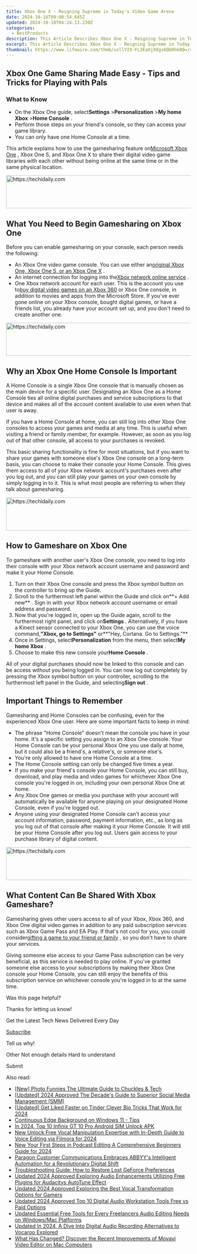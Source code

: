 ```yaml
---
title: Xbox One X - Reigning Supreme in Today's Video Game Arena
date: 2024-10-16T09:08:54.645Z
updated: 2024-10-18T04:24:13.230Z
categories:
  - BestProducts
description: This Article Describes Xbox One X - Reigning Supreme in Today's Video Game Arena
excerpt: This Article Describes Xbox One X - Reigning Supreme in Today's Video Game Arena
thumbnail: https://www.lifewire.com/thmb/uzllYI9-FL3EaXjXOgs6QbRhk0Q=/400x300/filters:no_upscale():max_bytes(150000):strip_icc():format(webp)/2LW4154610-HeroSquare-7d441e121c9d4caca5a6289b189292c8.jpg
---
```


## Xbox One Game Sharing Made Easy - Tips and Tricks for Playing with Pals
### What to Know

* On the Xbox One guide, select**Settings** \>**Personalization** \>**My home Xbox** \>**Home Console** .
* Perform those steps on your friend's console, so they can access your game library.
* You can only have one Home Console at a time.

 This article explains how to use the gamesharing feature on[Microsoft Xbox One](https://www.lifewire.com/xbox-one-consoles-4156250) , Xbox One S, and Xbox One X to share their digital video game libraries with each other without being online at the same time or in the same physical location.

<!-- affiliate ads begin -->
<a href="https://appsumo.8odi.net/c/5597632/2123732/7443" target="_top" id="2123732">
  <img src="//a.impactradius-go.com/display-ad/7443-2123732" border="0" alt="https://techidaily.com" width="600" height="90"/>
</a>
<img height="0" width="0" src="https://appsumo.8odi.net/i/5597632/2123732/7443" style="position:absolute;visibility:hidden;" border="0" />
<!-- affiliate ads end -->

## What You Need to Begin Gamesharing on Xbox One

 Before you can enable gamesharing on your console, each person needs the following:

* An Xbox One video game console. You can use either an[original Xbox One, Xbox One S, or an Xbox One X](https://www.lifewire.com/xbox-one-x-vs-xbox-one-s-4154700) .
* An internet connection for logging into the[Xbox network online service](https://www.lifewire.com/what-is-xbox-live-3563186) .
* One Xbox network account for each user. This is the account you use to[buy digital video games on an Xbox 360](https://www.lifewire.com/xbox-360-consoles-4156263) or Xbox One console, in addition to movies and apps from the Microsoft Store. If you've ever gone online on your Xbox console, bought digital games, or have a friends list, you already have your account set up, and you don't need to create another one.

<!-- affiliate ads begin -->
<a href="https://appsumo.8odi.net/c/5597632/2144281/7443" target="_top" id="2144281">
  <img src="//a.impactradius-go.com/display-ad/7443-2144281" border="0" alt="https://techidaily.com" width="728" height="90"/>
</a>
<img height="0" width="0" src="https://appsumo.8odi.net/i/5597632/2144281/7443" style="position:absolute;visibility:hidden;" border="0" />
<!-- affiliate ads end -->

## Why an Xbox One Home Console Is Important

 A Home Console is a single Xbox One console that is manually chosen as the main device for a specific user. Designating an Xbox One as a Home Console ties all online digital purchases and service subscriptions to that device and makes all of the account content available to use even when that user is away.

 If you have a Home Console at home, you can still log into other Xbox One consoles to access your games and media at any time. This is useful when visiting a friend or family member, for example. However, as soon as you log out of that other console, all access to your purchases is revoked.

 This basic sharing functionality is fine for most situations, but if you want to share your games with someone else's Xbox One console on a long-term basis, you can choose to make their console your Home Console. This gives them access to all of your Xbox network account's purchases even after you log out, and you can still play your games on your own console by simply logging in to it. This is what most people are referring to when they talk about gamesharing.

<!-- affiliate ads begin -->
<a href="https://unicoeye.pxf.io/c/5597632/2134246/18498" target="_top" id="2134246">
  <img src="//a.impactradius-go.com/display-ad/18498-2134246" border="0" alt="https://techidaily.com" width="728" height="90"/>
</a>
<img height="0" width="0" src="https://unicoeye.pxf.io/i/5597632/2134246/18498" style="position:absolute;visibility:hidden;" border="0" />
<!-- affiliate ads end -->

## How to Gameshare on Xbox One

 To gameshare with another user's Xbox One console, you need to log into their console with your Xbox network account username and password and make it your Home Console.

1. Turn on their Xbox One console and press the Xbox symbol button on the controller to bring up the Guide.
2. Scroll to the furthermost left panel within the Guide and click on**\+ Add new** . Sign in with your Xbox network account username or email address and password.
3. Now that you're logged in, open up the Guide again, scroll to the furthermost right panel, and click on**Settings** . Alternatively, if you have a Kinect sensor connected to your Xbox One, you can use the voice command,**"Xbox, go to Settings"** or**"Hey, Cortana. Go to Settings."**
4. Once in Settings, select**Personalization** from the menu, then select**My home Xbox** .
5. Choose to make this new console your**Home Console** .

 All of your digital purchases should now be linked to this console and can be access without you being logged in. You can now log out completely by pressing the Xbox symbol button on your controller, scrolling to the furthermost left panel in the Guide, and selecting**Sign out** .

## Important Things to Remember

 Gamesharing and Home Consoles can be confusing, even for the experienced Xbox One user. Here are some important facts to keep in mind:

* The phrase "Home Console" doesn't mean the console you have in your home. It's a specific setting you assign to an Xbox One console. Your Home Console can be your personal Xbox One you use daily at home, but it could also be a friend's, a relative's, or someone else's.
* You're only allowed to have one Home Console at a time.
* The Home Console setting can only be changed five times a year.
* If you make your friend's console your Home Console, you can still buy, download, and play media and video games for whichever Xbox One console you're logged in on, including your own personal Xbox One at home.
* Any Xbox One games or media you purchase with your account will automatically be available for anyone playing on your designated Home Console, even if you're logged out.
* Anyone using your designated Home Console can't access your account information, password, payment information, etc., as long as you log out of that console after making it your Home Console. It will still be your Home Console after you log out. Users gain access to your purchase library of digital content.

<!-- affiliate ads begin -->
<a href="https://aligracehair.sjv.io/c/5597632/2087267/19272" target="_top" id="2087267">
  <img src="//a.impactradius-go.com/display-ad/19272-2087267" border="0" alt="https://techidaily.com" width="728" height="90"/>
</a>
<img height="0" width="0" src="https://aligracehair.sjv.io/i/5597632/2087267/19272" style="position:absolute;visibility:hidden;" border="0" />
<!-- affiliate ads end -->

## What Content Can Be Shared With Xbox Gameshare?

 Gamesharing gives other users access to all of your Xbox, Xbox 360, and Xbox One digital video games in addition to any paid subscription services such as Xbox Game Pass and EA Play. If that's not cool for you, you could consider[gifting a game to your friend or family](https://www.lifewire.com/send-a-game-over-xbox-live-4153043) , so you don't have to share your services.

 Giving someone else access to your Game Pass subscription can be very beneficial, as this service is needed to play online. If you've granted someone else access to your subscriptions by making their Xbox One console your Home Console, you can still enjoy the benefits of this subscription service on whichever console you're logged in to at the same time.

Was this page helpful?

Thanks for letting us know!

 Get the Latest Tech News Delivered Every Day

[Subscribe](https://www.lifewire.com/#)

Tell us why!

 Other  Not enough details  Hard to understand

 Submit

<ins class="adsbygoogle"
     style="display:block"
     data-ad-format="autorelaxed"
     data-ad-client="ca-pub-7571918770474297"
     data-ad-slot="1223367746"></ins>

<ins class="adsbygoogle"
     style="display:block"
     data-ad-client="ca-pub-7571918770474297"
     data-ad-slot="8358498916"
     data-ad-format="auto"
     data-full-width-responsive="true"></ins>

<span class="atpl-alsoreadstyle">Also read:</span>
<div><ul>
<li><a href="https://extra-skills.techidaily.com/new-photo-funnies-the-ultimate-guide-to-chuckles-and-tech/"><u>[New] Photo Funnies The Ultimate Guide to Chuckles & Tech</u></a></li>
<li><a href="https://article-files.techidaily.com/updated-2024-approved-the-decades-guide-to-superior-social-media-management-smm/"><u>[Updated] 2024 Approved The Decade's Guide to Superior Social Media Management (SMM)</u></a></li>
<li><a href="https://fox-glue.techidaily.com/updated-get-liked-faster-on-tinder-clever-bio-tricks-that-work-for-2024/"><u>[Updated] Get Liked Faster on Tinder Clever Bio Tricks That Work for 2024</u></a></li>
<li><a href="https://win11.techidaily.com/continuous-edge-background-on-windows-11-tips/"><u>Continuous Edge Background on Windows 11 - Tips</u></a></li>
<li><a href="https://sim-unlock.techidaily.com/in-2024-top-10-infinix-gt-10-pro-android-sim-unlock-apk-by-drfone-android/"><u>In 2024, Top 10 Infinix GT 10 Pro Android SIM Unlock APK</u></a></li>
<li><a href="https://audio-shaping.techidaily.com/new-unlock-free-vocal-manipulation-expertise-with-in-depth-guide-to-voice-editing-via-filmora-for-2024/"><u>New Unlock Free Vocal Manipulation Expertise with In-Depth Guide to Voice Editing via Filmora for 2024</u></a></li>
<li><a href="https://audio-shaping.techidaily.com/new-your-first-steps-in-podcast-editing-a-comprehensive-beginners-guide-for-2024/"><u>New Your First Steps in Podcast Editing A Comprehensive Beginners Guide for 2024</u></a></li>
<li><a href="https://some-guidance.techidaily.com/paragon-customer-communications-embraces-abbyys-intelligent-automation-for-a-revolutionary-digital-shift/"><u>Paragon Customer Communications Embraces ABBYY's Intelligent Automation for a Revolutionary Digital Shift</u></a></li>
<li><a href="https://win-howtos.techidaily.com/troubleshooting-guide-how-to-restore-lost-geforce-preferences/"><u>Troubleshooting Guide: How to Restore Lost GeForce Preferences</u></a></li>
<li><a href="https://audio-shaping.techidaily.com/updated-2024-approved-exploring-audio-enhancements-utilizing-free-plugins-for-audacitys-autotune-effect/"><u>Updated 2024 Approved Exploring Audio Enhancements Utilizing Free Plugins for Audacitys AutoTune Effect</u></a></li>
<li><a href="https://audio-shaping.techidaily.com/updated-2024-approved-exploring-the-best-vocal-transformation-options-for-gamers/"><u>Updated 2024 Approved Exploring the Best Vocal Transformation Options for Gamers</u></a></li>
<li><a href="https://audio-shaping.techidaily.com/updated-2024-approved-top-10-digital-audio-workstation-tools-free-vs-paid-options/"><u>Updated 2024 Approved Top 10 Digital Audio Workstation Tools Free vs Paid Options</u></a></li>
<li><a href="https://audio-shaping.techidaily.com/updated-essential-free-tools-for-every-freelancers-audio-editing-needs-on-windowsmac-platforms/"><u>Updated Essential Free Tools for Every Freelancers Audio Editing Needs on Windows/Mac Platforms</u></a></li>
<li><a href="https://audio-shaping.techidaily.com/updated-in-2024-a-dive-into-digital-audio-recording-alternatives-to-vocaroo-explored/"><u>Updated In 2024, A Dive Into Digital Audio Recording Alternatives to Vocaroo Explored</u></a></li>
<li><a href="https://some-approaches.techidaily.com/what-has-changed-discover-the-recent-improvements-of-movavi-video-editor-on-mac-computers/"><u>What Has Changed? Discover the Recent Improvements of Movavi Video Editor on Mac Computers</u></a></li>
</ul></div>

